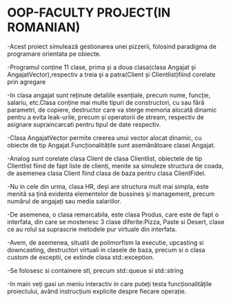 # OOP-FACULTY PROJECT(IN ROMANIAN)
-Acest proiect simulează gestionarea unei pizzerii, folosind paradigma de programare orientata pe obiecte.

-Programul conține 11 clase, prima și a doua clasa(clasa Angajat și AngajatVector),respectiv a treia și a patra(Client și Clientlist)fiind corelate prin agregare

-In clasa angajat sunt reținute detaliile esențiale, precum nume, funcție, salariu, etc.Clasa conține mai multe tipuri de constructori, cu sau fără parametri, de copiere, destructor care va sterge memoria alocată dinamic pentru a evita leak-urile, precum și operatorii de stream, respectiv de asignare supraincarcati pentru tipul de date respectiv.

-Clasa AngajatVector permite creerea unui vector alocat dinamic, cu obiecte de tip Angajat.Funcționalitățile sunt asemănătoare clasei Angajat.

-Analog sunt corelate clasa Client de clasa Clientlist, obiectele de tip Clientlist fiind de fapt liste de clienți, menite sa simuleze structura de coada, de asemenea clasa Client fiind clasa de baza pentru clasa ClientFidel.

-Nu in cele din urma, clasa HR, deși are structura mult mai simpla, este menită sa țină evidenta elementelor de bussines și management, precum numărul de angajați sau media salariilor.

-De asemenea, o clasa remarcabila, este clasa Produs, care este de fapt o interfata, din care se mostenesc 3 clase diferite:Pizza, Paste si Desert, clase ce au rolul sa suprascrie metodele pur virtuale din interfata.

-Avem, de asemenea, situatii de polimorfism la executie, upcasting si downcasting, destructori virtuali in clasele de baza, precum si o clasa custom de exceptii, ce extinde clasa std::exception.

-Se folosesc si containere stl, precum std::queue si std::string

-In main veți gasi un meniu interactiv in care puteți testa funcționalitățile proiectului, având instrucțiuni explicite despre fiecare operație.

